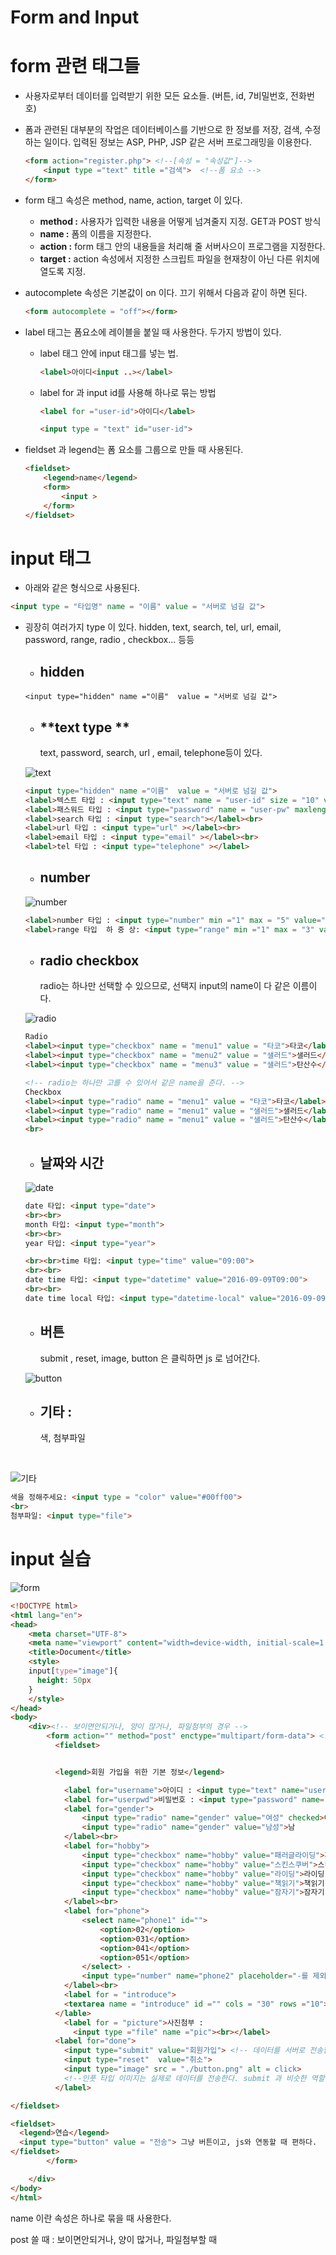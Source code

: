 

# Form and Input

#  form 관련 태그들 

- 사용자로부터 데이터를 입력받기 위한 모든 요소들. (버튼, id, 7비밀번호, 전화번호) 

- 폼과 관련된 대부분의 작업은 데이터베이스를 기반으로 한 정보를 저장, 검색, 수정하는 일이다. 입력된 정보는 ASP, PHP, JSP 같은 서버 프로그래밍을 이용한다.

  ```html
  <form action="register.php"> <!--[속성 = "속성값"]-->
      <input type ="text" title ="검색">  <!--폼 요소 -->
  </form>
  ```

- form 태그 속성은 method, name, action, target 이 있다. 

  - **method :** 사용자가 입력한 내용을 어떻게 넘겨줄지 지정. GET과 POST 방식
  - **name :** 폼의 이름을 지정한다.
  - **action :** form 태그 안의 내용들을 처리해 줄 서버사으이 프로그램을 지정한다.
  - **target :** action 속성에서 지정한 스크립트 파일을 현재창이 아닌 다른 위치에 열도록 지정.

- autocomplete 속성은 기본값이 on 이다. 끄기 위해서 다음과 같이 하면 된다.

  ```html
  <form autocomplete = "off"></form>
  ```

- label 태그는 폼요소에 레이블을 붙일 때 사용한다. 두가지 방법이 있다.

  - label 태그 안에 input 태그를 넣는 법.

    ```html
    <label>아이디<input ..></label>
    ```

  - label for 과 input id를 사용해 하나로 묶는 방법

    ```html
    <label for ="user-id">아이디</label>
    
    <input type = "text" id="user-id">
    ```

- fieldset 과 legend는 폼 요소를 그룹으로 만들 때 사용된다. 

  ```html
  <fieldset>
      <legend>name</legend>
      <form>
          <input >
      </form>
  </fieldset>
  ```



# input 태그

- 아래와 같은 형식으로 사용된다.

```html
<input type = "타입명" name = "이름" value = "서버로 넘길 값">
```

- 굉장히 여러가지 type 이 있다. hidden, text, search, tel, url, email, password, range, radio , checkbox... 등등

  - ## **hidden**

  ```
  <input type="hidden" name ="이름"  value = "서버로 넘길 값">
  ```

  - ## **text type **

    text, password, search, url , email, telephone등이 있다. 

  ![text](https://user-images.githubusercontent.com/37058233/97587009-46059e80-1a3e-11eb-94a0-7e41dc387d1c.png)

  ```html
  <input type="hidden" name ="이름"  value = "서버로 넘길 값">
  <label>텍스트 타입 : <input type="text" name = "user-id" size = "10" value = "type" maxlength="10" ></label><br>
  <label>패스워드 타입 : <input type="password" name = "user-pw" maxlength="10"></label><br>
  <label>search 타입 : <input type="search"></label><br>
  <label>url 타입 : <input type="url" ></label><br>
  <label>email 타입 : <input type="email" ></label><br>
  <label>tel 타입 : <input type="telephone" ></label>
  ```

  - ## **number** 

  ![number](https://user-images.githubusercontent.com/37058233/97587438-bb716f00-1a3e-11eb-9ad0-5fc176fbddf3.PNG)

  ```html
  <label>number 타입 : <input type="number" min ="1" max = "5" value="1" ></label><br>
  <label>range 타입  하 중 상: <input type="range" min ="1" max = "3" value="1" ></label><br>
  ```

  - ## **radio checkbox** 

    radio는 하나만 선택할 수 있으므로, 선택지 input의 name이 다 같은 이름이다. 

  ![radio](https://user-images.githubusercontent.com/37058233/97582934-b1993d00-1a39-11eb-98df-fa30f9cab522.PNG)

  ```html
  Radio
  <label><input type="checkbox" name = "menu1" value = "타코">타코</label>
  <label><input type="checkbox" name = "menu2" value = "샐러드">샐러드</label>
  <label><input type="checkbox" name = "menu3" value = "샐러드">탄산수</label>
  
  <!-- radio는 하나만 고를 수 있어서 같은 name을 준다. -->
  Checkbox
  <label><input type="radio" name = "menu1" value = "타코">타코</label>
  <label><input type="radio" name = "menu1" value = "샐러드">샐러드</label>
  <label><input type="radio" name = "menu1" value = "샐러드">탄산수</label>
  <br>
  
  ```

  - ## **날짜와 시간** 

  ![date](https://user-images.githubusercontent.com/37058233/97585810-e5c22d00-1a3c-11eb-81c7-e97d5ba5cbf6.PNG)

  ```html
  date 타입: <input type="date">
  <br><br>
  month 타입: <input type="month">
  <br><br>
  year 타입: <input type="year">
  
  <br><br>time 타입: <input type="time" value="09:00">
  <br><br>
  date time 타입: <input type="datetime" value="2016-09-09T09:00">
  <br><br>
  date time local 타입: <input type="datetime-local" value="2016-09-09T09:00">
  ```

  - ## **버튼** 

    submit , reset, image, button  은 클릭하면 js 로 넘어간다.

  ![button](https://user-images.githubusercontent.com/37058233/97586160-4a7d8780-1a3d-11eb-8bcc-d2fba6eeedd9.PNG)

  - ## **기타** : 

    색, 첨부파일

​	

![기타](https://user-images.githubusercontent.com/37058233/97595856-756cd900-1a47-11eb-906c-14faae7110b8.PNG)

```html
색을 정해주세요: <input type = "color" value="#00ff00">
<br>
첨부파일: <input type="file">
```

# input 실습

![form](https://user-images.githubusercontent.com/37058233/97106564-daea5e00-1705-11eb-8916-4007cbae3dfc.PNG)



```html
<!DOCTYPE html>
<html lang="en">
<head>
    <meta charset="UTF-8">
    <meta name="viewport" content="width=device-width, initial-scale=1.0">
    <title>Document</title>
    <style>
    input[type="image"]{
      height: 50px
    }
    </style>
</head>
<body>
    <div><!-- 보이면안되거나, 양이 많거나, 파일첨부의 경우 -->
        <form action="" method="post" enctype="multipart/form-data"> <!-- 인풋타입 파일이 있을때 꼭 get 방식이랑 멀티타입파트 해준다. -->
          <fieldset>


          <legend>회원 가입을 위한 기본 정보</legend>

            <label for="username">아이디 : <input type="text" name="username" id="username" placeholder="사용자 이름"></label><br>
            <label for="userpwd">비밀번호 : <input type="password" name="userpwd" id="userpwd" ></label><br>
            <label for="gender">
                <input type="radio" name="gender" value="여성" checked>여
                <input type="radio" name="gender" value="남성">남
            </label><br>
            <label for="hobby">
                <input type="checkbox" name="hobby" value="패러글라이딩">패러글라이딩
                <input type="checkbox" name="hobby" value="스킨스쿠버">스킨스쿠버
                <input type="checkbox" name="hobby" value="라이딩">라이딩
                <input type="checkbox" name="hobby" value="책읽기">책읽기
                <input type="checkbox" name="hobby" value="잠자기">잠자기
            </label><br>
            <label for="phone">
                <select name="phone1" id="">
                    <option>02</option>
                    <option>031</option>
                    <option>041</option>
                    <option>051</option>
                </select> -
                <input type="number" name="phone2" placeholder="-를 제외한 숫자8자리 ">
            </label><br>
            <label for = "introduce">
            <textarea name = "introduce" id ="" cols = "30" rows ="10"></textarea><br>
          </lable>
            <label for = "picture">사진첨부 :
              <input type ="file" name ="pic"><br></label>
          <label for="done">
            <input type="submit" value="회원가입"> <!-- 데이터를 서버로 전송함 -->
            <input type="reset"  value="취소">
            <input type="image" src = "./button.png" alt = click>
            <!--인풋 타입 이미지는 실제로 데이터를 전송한다. submit 과 비슷한 역할 함-->
          </label>

</fieldset>

<fieldset>
  <legend>연습</legend>
  <input type="button" value = "전송"> 그냥 버튼이고, js와 연동할 때 편하다.
</fieldset>
        </form>

    </div>
</body>
</html>

```

name 이란 속성은 하나로 묶을 때 사용한다.

post 쓸 때 : 보이면안되거나, 양이 많거나, 파일첨부할 때

